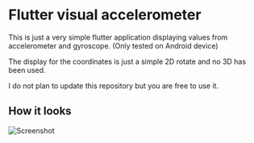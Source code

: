 # Flutter visual accelerometer

This is just a very simple flutter application displaying values from accelerometer and gyroscope. (Only tested on Android device)

The display for the coordinates is just a simple 2D rotate and no 3D has been used.

I do not plan to update this repository but you are free to use it. 

## How it looks

![Screenshot](https://raw.githubusercontent.com/orosznyet/flutter_visual_accelerometer/master/assets/demo.jpg)
